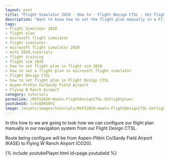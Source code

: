 ```yaml
---
layout: post
title: "Flight Simulator 2020 - How to - Flight Design CTSL - Set flight plan"
description: "Want to know how to set the flight plan manually in a Flight Design CTSL than view this video"
tags:
- Flight Simulator 2020
- flight plan
- microsoft flight simulator
- flight simulator
- microsoft flight simulator 2020
- msfs 2020,tutorials
- flight training
- flight sim 2020
- how to set flight plan in flight sim 2020
- how to set a flight plan in microsoft flight simulator
- Flight Design CTSL
- how to set flight plan in Flight Design CTSL
- Aspen-Pitkin Co/Sardy Field Airport
- Flying W Ranch Airport
category: tutorials
permalink: /MSFS2020-Howto-FlightDesignCTSL-Setlightplan/
youtubeId: lchvODKGUhI
image: /assets/images/tutorials/MSFS2020-Howto-FlightDesignCTSL-Setlightplan.jpg
---
```

In this how to we are going to look how we can configure our flight plan manually in our navigation system from our Flight Design CTSL. 

Route being configure will be from Aspen-Pitkin Co/Sardy Field Airport
(KASE) to Flying W Ranch Airport (CO20).

{% include youtubePlayer.html id=page.youtubeId %}